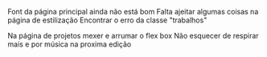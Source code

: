 Font da página principal ainda não está bom
Falta ajeitar algumas coisas na página de estilização
Encontrar o erro da classe "trabalhos"

Na página de projetos mexer e arrumar o flex box
Não esquecer de respirar mais e por música na proxima edição